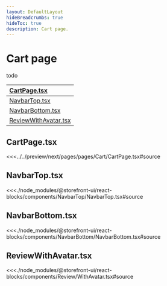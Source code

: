 ```yaml
---
layout: DefaultLayout
hideBreadcrumbs: true
hideToc: true
description: Cart page.
---
```


# Cart page

<!-- vue -->
todo
<!-- end vue -->
<!-- react -->
| [CartPage.tsx](#cartpage-tsx)                 |
|:----------------------------------------------|
| [NavbarTop.tsx](#navbartop-tsx)               |
| [NavbarBottom.tsx](#navbarbottom-tsx)         |
| [ReviewWithAvatar.tsx](#reviewwithavatar-tsx) |


## CartPage.tsx

<Showcase showcase-name="../pages/Cart/CartPage" style="min-height:600px">

<<<../../preview/next/pages/pages/Cart/CartPage.tsx#source

</Showcase>

## NavbarTop.tsx

<Showcase showcase-name="NavbarTop/NavbarTop" style="min-height:300px">

<<<./node_modules/@storefront-ui/react-blocks/components/NavbarTop/NavbarTop.tsx#source

</Showcase>

## NavbarBottom.tsx

<Showcase showcase-name="NavbarBottom/NavbarBottom" style="min-height:300px">

<<<./node_modules/@storefront-ui/react-blocks/components/NavbarBottom/NavbarBottom.tsx#source

</Showcase>

## ReviewWithAvatar.tsx

<Showcase showcase-name="Review/WithAvatar" style="min-height:300px">

<<<./node_modules/@storefront-ui/react-blocks/components/Review/WithAvatar.tsx#source

</Showcase>
<!-- end react -->
